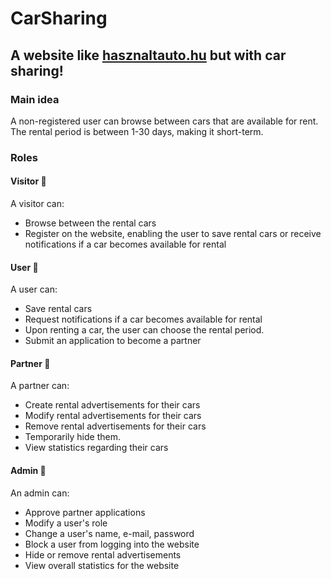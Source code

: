 # CarSharing
## A website like [hasznaltauto.hu](https://www.hasznaltauto.hu/) but with car sharing!

### Main idea
A non-registered user can browse between cars that are available for rent. The rental period is between 1-30 days, making it short-term.

### Roles
#### Visitor 👀
A visitor can:
- Browse between the rental cars
- Register on the website, enabling the user to save rental cars or receive notifications if a car becomes available for rental
#### User 👤
A user can:
- Save rental cars
- Request notifications if a car becomes available for rental
- Upon renting a car, the user can choose the rental period.
- Submit an application to become a partner
#### Partner 🚗
A partner can:
- Create rental advertisements for their cars
- Modify rental advertisements for their cars
- Remove rental advertisements for their cars
- Temporarily hide them.
- View statistics regarding their cars
#### Admin 👑
An admin can:
- Approve partner applications
- Modify a user's role
- Change a user's name, e-mail, password
- Block a user from logging into the website
- Hide or remove rental advertisements
- View overall statistics for the website
